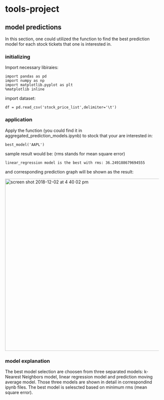 # tools-project

## model predictions
In this section, one could utilized the function to find the best prediction model for each stock tickets that one is interested in. 
### initializing
Import necessary libiraies:
```
import pandas as pd
import numpy as np
import matplotlib.pyplot as plt
%matplotlib inline
```
import dataset:
```
df = pd.read_csv('stock_price_list',delimiter='\t')
```
### application
Apply the function (you could find it in aggregated_prediction_models.ipynb) to stock that your are interested in:
```
best_model('AAPL')
```
sample result would be: (rms stands for mean square error)
```
linear_regression model is the best with rms: 36.249188679694555
```
and corresponding prediction graph will be shown as the result:

<img width="562" alt="screen shot 2018-12-02 at 4 40 02 pm" src="https://user-images.githubusercontent.com/44420593/49345600-0a48db00-f655-11e8-9b7a-9091e85bba17.png">

### model explanation
The best model selection are choosen from three separated models: k-Nearest Neighbors model, linear regression model and prediction moving average model. Those three models are shown in detail in correspondind ipynb files. The best model is selescted based on minimum rms (mean square error). 

